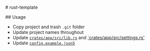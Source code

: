 # rust-template

## Usage

- Copy project and trash `.git` folder
- Update project names throughout
- Update [`crates/app/src/lib.rs`](./crates/app/src/lib.rs) and [`crates/app/src/settings.rs'](crates/app/src/settings.rs)
- Update [`config.example.json5`](./config.example.json5)
